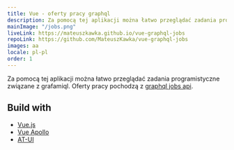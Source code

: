 ```yaml
---
title: Vue - oferty pracy graphql
description: Za pomocą tej aplikacji można łatwo przeglądać zadania programistyczne związane z grafamiql. Oferty pracy pochodzą z graphql jobs api.
mainImage: "/jobs.png"
liveLink: https://mateuszkawka.github.io/vue-graphql-jobs
repoLink: https://github.com/MateuszKawka/vue-graphql-jobs
images: aa
locale: pl-pl
order: 1
---
```



Za pomocą tej aplikacji można łatwo przeglądać zadania programistyczne związane z grafamiql. Oferty pracy pochodzą z [graphql jobs api](https://graphql.jobs/).


## Build with

 * [Vue.js](https://vuejs.org/)
 * [Vue Apollo](https://apollo.vuejs.org/)
 * [AT-UI](https://at-ui.github.io/at-ui/#/en)